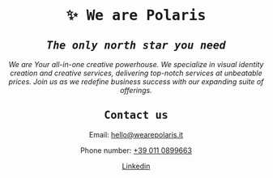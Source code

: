 <h1 align="center"><samp>✨ We are Polaris</samp></h1>

<h2 align="center"><i><samp>The only north star you need</samp></i></h2>

<p align="center">
  <i>
    We are Your all-in-one creative powerhouse. We specialize in visual identity creation and creative services, delivering top-notch services at unbeatable prices. 
    Join us as we redefine business success with our expanding suite of offerings.
  </i>
</p>

<h2 align="center"><samp>Contact us</samp></h2>

<p align="center">
  Email: <a href="mailto:hello@wearepolaris.it" target="_blank">hello@wearepolaris.it</a>
</p>

<p align="center">
  Phone number: <a href="tel:+393896089947">+39 011 0899663</a>
</p>

<p align="center">
  <a href="https://www.linkedin.com/company/wearepolaris/">Linkedin</a>
</p>

<!--
Here are some ideas to get you started:

- 🔭 I’m currently working on ...
- 🌱 I’m currently learning ...
- 👯 I’m looking to collaborate on ...
- 🤔 I’m looking for help with ...
- 💬 Ask me about ...
- 📫 How to reach me: ...
- 😄 Pronouns: ...
- ⚡ Fun fact: ...
-->
